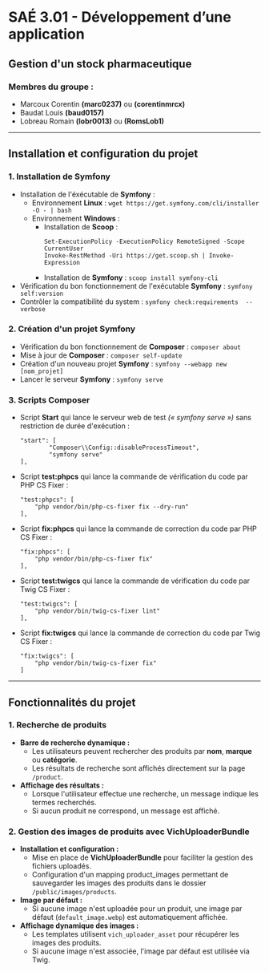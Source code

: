 # SAÉ 3.01 - Développement d’une application
## Gestion d'un stock pharmaceutique

### Membres du groupe :
- Marcoux Corentin **(marc0237)** ou **(corentinmrcx)**
- Baudat Louis **(baud0157)**
- Lobreau Romain **(lobr0013)** ou **(RomsLob1)**

***
## Installation et configuration du projet

### 1. Installation de Symfony 

- Installation de l'éxécutable de **Symfony** :
  - Environnement **Linux** : ``wget https://get.symfony.com/cli/installer -O - | bash``
  - Environnement **Windows** : 
    - Installation de **Scoop** : 
      ```
      Set-ExecutionPolicy -ExecutionPolicy RemoteSigned -Scope CurrentUser
      Invoke-RestMethod -Uri https://get.scoop.sh | Invoke-Expression
      ```
    - Installation de **Symfony** : `scoop install symfony-cli`
- Vérification du bon fonctionnement de l'exécutable **Symfony** : ``symfony self:version``
- Contrôler la compatibilité du system : ``symfony check:requirements  --verbose``


### 2. Création d'un projet Symfony

- Vérification du bon fonctionnement de **Composer** : ``composer about``
- Mise à jour de **Composer** : ``composer self-update``
- Création d'un nouveau projet **Symfony** : ``symfony --webapp new [nom_projet]``
- Lancer le serveur **Symfony** : ``symfony serve``

### 3. Scripts Composer
- Script **Start** qui lance le serveur web de test *(« symfony serve »)* sans restriction de durée d'exécution :
    ```
    "start": [
            "Composer\\Config::disableProcessTimeout",
            "symfony serve"
    ],
   ```
- Script **test:phpcs** qui lance la commande de vérification du code par PHP CS Fixer :
    ```
    "test:phpcs": [
        "php vendor/bin/php-cs-fixer fix --dry-run"
    ],
  ```
- Script **fix:phpcs** qui lance la commande de correction du code par PHP CS Fixer :
    ```
    "fix:phpcs": [
        "php vendor/bin/php-cs-fixer fix"
    ],
  ```
- Script **test:twigcs** qui lance la commande de vérification du code par Twig CS Fixer :
    ```
    "test:twigcs": [
        "php vendor/bin/twig-cs-fixer lint"
    ],
    ```
- Script **fix:twigcs** qui lance la commande de correction du code par Twig CS Fixer :
    ```
    "fix:twigcs": [
        "php vendor/bin/twig-cs-fixer fix"
    ]
    ```

***
## Fonctionnalités du projet
### 1. Recherche de produits
- **Barre de recherche dynamique :**
  - Les utilisateurs peuvent rechercher des produits par **nom**, **marque** ou **catégorie**.
  - Les résultats de recherche sont affichés directement sur la page `/product`.
- **Affichage des résultats :**
  - Lorsque l'utilisateur effectue une recherche, un message indique les termes recherchés.
  - Si aucun produit ne correspond, un message est affiché.
### 2. Gestion des images de produits avec VichUploaderBundle
  - **Installation et configuration :**
     - Mise en place de **VichUploaderBundle** pour faciliter la gestion des fichiers uploadés.
      - Configuration d'un mapping product_images permettant de sauvegarder les images des produits dans le dossier `/public/images/products`.
- **Image par défaut :**
   - Si aucune image n'est uploadée pour un produit, une image par défaut (`default_image.webp`) est automatiquement affichée.
- **Affichage dynamique des images :**
   - Les templates utilisent `vich_uploader_asset` pour récupérer les images des produits.
   - Si aucune image n'est associée, l'image par défaut est utilisée via Twig.
